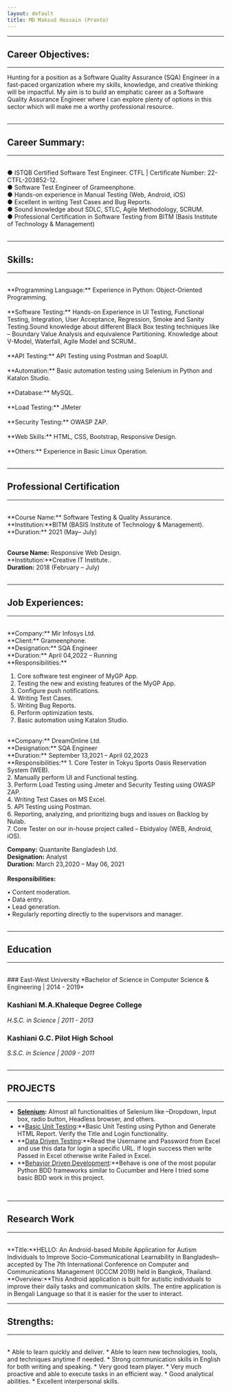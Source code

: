```yaml
---
layout: default
title: MD Maksud Hossain (Pranto)
---
```

---
## Career Objectives:
---
Hunting for a position as a Software Quality Assurance (SQA) Engineer in a fast-paced organization where my skills, knowledge, and creative thinking will be impactful. My aim is to build an emphatic career as a Software Quality Assurance Engineer where I can explore plenty of options in this sector which will make me a worthy professional resource.<br><br>


---
## Career Summary:
---
<br>
● ISTQB Certified Software Test Engineer. CTFL | Certificate Number: 22-CTFL-203852-12.<br>
● Software Test Engineer of Grameenphone.<br>
● Hands-on experience in Manual Testing (Web, Android, iOS)<br>
● Excellent in writing Test Cases and Bug Reports.<br>
● Sound knowledge about SDLC, STLC, Agile Methodology, SCRUM.<br>
● Professional Certification in Software Testing from BITM (Basis Institute of Technology & Management)<br><br>

---
## Skills:
---
<br>
**Programming Language:** Experience in Python: Object-Oriented Programming.<br><br>
**Software Testing:** Hands-on Experience in UI Testing, Functional Testing, Integration, User
Acceptance, Regression, Smoke and Sanity Testing.Sound knowledge about different Black Box testing techniques like – Boundary Value Analysis and equivalence Partitioning. Knowledge about V-Model, Waterfall, Agile Model and SCRUM..<br><br>
**API Testing:** API Testing using Postman and SoapUI.<br><br>
**Automation:** Basic automation testing using Selenium in Python and Katalon Studio.<br><br>
**Database:** MySQL.<br><br>
**Load Testing:** JMeter <br><br>
**Security Testing:** OWASP ZAP.<br><br>
**Web Skills:** HTML, CSS, Bootstrap, Responsive Design.<br><br>
**Others:** Experience in Basic Linux Operation. 
<br><br>

---
## Professional Certification
---
<br>
**Course Name:** Software Testing & Quality Assurance.<br>
**Institution:**BITM (BASIS Institute of Technology & Management).<br>
**Duration:** 2021 (May– July)<br><br>

**Course Name:** Responsive Web Design.<br>
**Institution:**Creative IT Institute..<br>
**Duration:** 2018 (February – July)
<br><br>

---
## Job Experiences:
---

<br>
**Company:** Mir Infosys Ltd.<br>
**Client:** Grameenphone.<br>
**Designation:** SQA Engineer<br>
**Duration:** April 04,2022 – Running<br>
**Responsibilities:**

1. Core software test engineer of MyGP App.<br>
2. Testing the new and existing features of the MyGP App.<br>
3. Configure push notifications.<br>
4. Writing Test Cases.<br>
5. Writing Bug Reports.<br>
6. Perform optimization tests.<br>
7. Basic automation using Katalon Studio.<br>

<br>
**Company:** DreamOnline Ltd.<br>
**Designation:** SQA Engineer<br>
**Duration:** September 13,2021 – April 02,2023<br>
**Responsibilities:**
1. Core Tester in Tokyu Sports Oasis Reservation System (WEB).<br>
2. Manually perform UI and Functional testing.<br>
3. Perform Load Testing using Jmeter and Security Testing using OWASP ZAP.<br>
4. Writing Test Cases on MS Excel.<br>
5. API Testing using Postman.<br>
6. Reporting, analyzing, and prioritizing bugs and issues on Backlog by Nulab.<br>
7. Core Tester on our in-house project called – Ebidyaloy (WEB, Android, iOS).<br>

**Company:** Quantanite Bangladesh Ltd.<br>
**Designation:** Analyst<br>
**Duration:** March 23,2020 – May 06, 2021<br><br>
**Responsibilities:**

• Content moderation.<br>
• Data entry.<br>
• Lead generation.<br>
• Regularly reporting directly to the supervisors and manager.<br><br>

---
## Education
---
<br>
### East-West University
*Bachelor of Science in Computer Science & Engineering | 2014 - 2019*  


### Kashiani M.A.Khaleque Degree College
*H.S.C. in Science | 2011 - 2013*  

### Kashiani G.C. Pilot High School
*S.S.C. in Science | 2009 - 2011*  
<br />

---
## PROJECTS
---
* **[Selenium](https://github.com/maksudpranto/Selenium_Using_Python):** Almost all functionalities of Selenium like –Dropdown, Input box, radio button, Headless browser, and others.
* **[Basic Unit Testing](https://github.com/maksudpranto/unittest_html_report_generation):**Basic Unit Testing using Python and Generate HTML Report. Verify the Title and Login functionality.
* **[Data Driven Testing](https://github.com/maksudpranto/data_driven_test):**Read the Username and Password from Excel and use this data for login a specific URL. If login success then write Passed in Excel otherwise write Failed in Excel.
* **[Behavior Driven Development](https://github.com/maksudpranto/Behaviour_Driven_Development):**Behave is one of the most popular Python BDD frameworks similar to Cucumber and Here I tried some basic BDD work in this project.

<br />
  
---
## Research Work  
---
<br>
**Title:**HELLO: An Android-based Mobile Application for Autism Individuals to Improve Socio-Communicational Learnability in Bangladesh– accepted by The 7th International Conference on Computer and Communications Management (ICCCM 2019) held in Bangkok, Thailand. <br>
**Overview:**This Android application is built for autistic individuals to improve their daily tasks and communication skills. The entire application is in Bengali Language so that it is easier for the user to interact.<br>

---
## Strengths:
---

<br>
* Able to learn quickly and deliver.
* Able to learn new technologies, tools, and techniques anytime if needed.
* Strong communication skills in English for both writing and speaking.
* Very good team player.
* Very much proactive and able to execute tasks in an efficient way.
* Good analytical abilities.
* Excellent interpersonal skills.
